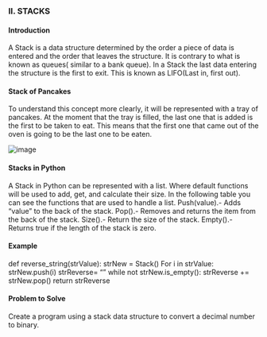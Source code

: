 ### II.	STACKS

####  Introduction
 A Stack is a data structure determined by the order a piece of data is entered and the order that leaves the structure. It is contrary to what is known as queues( similar to a bank queue). In a Stack the last data entering the structure is the first to exit. This is known as LIFO(Last in, first out). 
####  Stack of Pancakes 
To understand this concept more clearly, it will be represented with a tray of pancakes. At the moment that the tray is filled, the last one that is added is the first to be taken to eat. This means that the first one that came out of the oven is going to be the last one to be eaten.

![image](https://user-images.githubusercontent.com/38995873/178117196-86dc020a-2fb6-48fd-b23d-8fcd033ceb81.png)

	
	
####  Stacks in Python
A Stack in Python can be represented with a list. Where default functions will be used to add, get, and calculate their size. In the following table you can see the functions that are used to handle a list.
Push(value).- Adds “value” to the back of the stack.
Pop().- Removes and returns the item from the back of the stack.
Size().- Return the size of the stack.
Empty().- Returns true if the length of the stack is zero.
####  Example
def reverse_string(strValue):
    strNew = Stack()
    For i  in strValue:
        strNew.push(i)
    strReverse= “”
    while not strNew.is_empty():
        strReverse += strNew.pop()
    return strReverse
####  Problem to Solve
Create a program using a stack data structure to convert a decimal number to binary.


